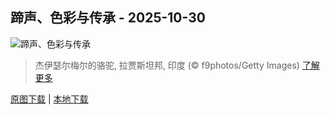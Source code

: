 ## 蹄声、色彩与传承 - 2025-10-30
![蹄声、色彩与传承](https://cn.bing.com/th?id=OHR.PushkarFair_ZH-CN2069143641_UHD.jpg&rf=LaDigue_UHD.jpg&pid=hp&w=3840&h=2160&rs=1&c=4)

> 杰伊瑟尔梅尔的骆驼, 拉贾斯坦邦, 印度 (© f9photos/Getty Images)
> [了解更多](https://www.bing.com/search?q=%E9%AA%86%E9%A9%BC&form=hpcapt&mkt=zh-cn)

[原图下载](https://cn.bing.com/th?id=OHR.PushkarFair_ZH-CN2069143641_UHD.jpg&rf=LaDigue_UHD.jpg&pid=hp&w=3840&h=2160&rs=1&c=4) | [本地下载](images/2025/10/2025-10-30.jpg)

